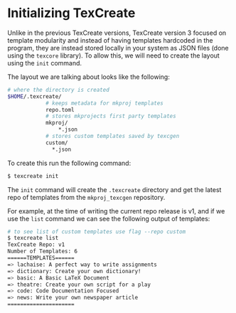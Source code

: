 # Initializing TexCreate

Unlike in the previous TexCreate versions, TexCreate version 3 focused on template modularity and instead of 
having templates hardcoded in the program, they are instead stored locally in your system as JSON files (done using the `texcore` library). 
To allow this, we will 
need to create the layout using the `init` command. 

The layout we are talking about looks like the following: 
```bash
# where the directory is created
$HOME/.texcreate/
            # keeps metadata for mkproj templates 
            repo.toml
            # stores mkprojects first party templates
            mkproj/
                *.json
            # stores custom templates saved by texcgen 
            custom/
              *.json
```

To create this run the following command: 
```bash
$ texcreate init 
```

The `init` command will create the `.texcreate` directory and get the latest repo of templates from the 
`mkproj_texcgen` repository. 

For example, at the time of writing the current repo release is v1, and if we use the `list` command we can see 
the following output of templates: 

```bash
# to see list of custom templates use flag --repo custom 
$ texcreate list 
TexCreate Repo: v1
Number of Templates: 6
======TEMPLATES======
=> lachaise: A perfect way to write assignments
=> dictionary: Create your own dictionary!
=> basic: A Basic LaTeX Document
=> theatre: Create your own script for a play
=> code: Code Documentation Focused
=> news: Write your own newspaper article
=====================
```